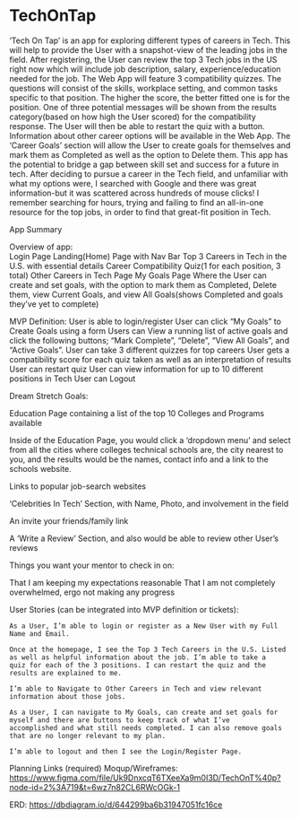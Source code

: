 # TechOnTap

 ‘Tech On Tap’ is an app for exploring different types of careers in Tech. This will help to provide the User with a snapshot-view of the leading jobs in the field. After registering, the User can review the top 3 Tech jobs in the US right now which will include  job description, salary, experience/education needed for the job.  The Web App will feature 3 compatibility quizzes. The questions will consist of the skills, workplace setting, and common tasks specific to that position. The higher the score, the better fitted one is for the position.  One of three potential messages will be shown from the results category(based on how high the User scored) for the compatibility response. The User will then be able to restart the quiz with a button. Information about other career options will be available in the Web App. The ‘Career Goals’ section will allow the User to create goals for themselves and mark them as Completed as well as the option to Delete them.
	 This app has the potential to bridge a gap between skill set and success for a future in tech. After deciding to pursue a career in the Tech field, and unfamiliar with what my options were, I searched with Google and there was great information-but it was scattered across hundreds of mouse clicks! I remember searching for hours, trying and failing to find an all-in-one resource for the top jobs, in order to find that great-fit position in Tech.
   
   
App Summary

Overview of app:  
Login Page
Landing(Home) Page with Nav Bar
Top 3 Careers in Tech in the U.S. with essential details
Career Compatibility Quiz(1 for each position, 3 total)
Other Careers in Tech Page
My Goals Page
Where the User can create and set goals, with the option to mark them as Completed, Delete them, view Current Goals, and view All Goals(shows Completed and goals they’ve yet to complete)
	


MVP Definition: 
User is able to login/register
User can click “My Goals” to Create Goals using a form
Users can View a running list of active goals and click the following buttons; “Mark Complete”, “Delete”, “View All Goals”, and “Active Goals”.
User can take 3 different quizzes for top careers
User gets a compatibility score for each quiz taken as well as an interpretation of results
User can restart quiz
User can view information for up to 10 different positions in Tech
User can Logout



Dream Stretch Goals:

Education Page containing a list of the top 10 Colleges and Programs available

Inside of the Education Page, you would click a ‘dropdown menu’ and select from all the cities where colleges technical schools are, the    city nearest to you, and the results would be the names, contact info and a link to the schools website.
 
Links to popular job-search websites
  
‘Celebrities In Tech’ Section, with Name, Photo, and involvement in the field
  
An invite your friends/family link

A ‘Write a Review’ Section, and also would be able to review other User’s reviews


Things you want your mentor to check in on:

That I am keeping my expectations reasonable
That I am not completely overwhelmed, ergo not making any progress



User Stories (can be integrated into MVP definition or tickets):

	As a User, I’m able to login or register as a New User with my Full Name and Email.
  
	Once at the homepage, I see the Top 3 Tech Careers in the U.S. Listed as well as helpful information about the job. I’m able to take a      quiz for each of the 3 positions. I can restart the quiz and the results are explained to me.
  
	I’m able to Navigate to Other Careers in Tech and view relevant information about those jobs.
  
	As a User, I can navigate to My Goals, can create and set goals for myself and there are buttons to keep track of what I’ve                  accomplished and what still needs completed. I can also remove goals that are no longer relevant to my plan.
  
	I’m able to logout and then I see the Login/Register Page.


Planning Links (required)
Moqup/Wireframes:  
https://www.figma.com/file/Uk9DnxcqT6TXeeXa9m0I3D/TechOnT%40p?node-id=2%3A719&t=6wz7n82CL6RWcOGk-1


ERD: 
https://dbdiagram.io/d/644299ba6b31947051fc16ce
